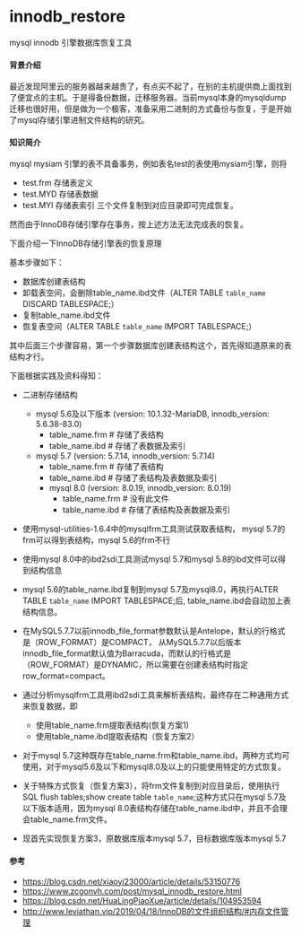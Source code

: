 # innodb_restore
mysql innodb 引擎数据库恢复工具

#### 背景介绍

最近发现阿里云的服务器越来越贵了，有点买不起了，在别的主机提供商上面找到了便宜点的主机。于是得备份数据，迁移服务器。当前mysql本身的mysqldump迁移也很好用，但是做为一个极客，准备采用二进制的方式备份与恢复，于是开始了mysql存储引擎进制文件结构的研究。

#### 知识简介

mysql mysiam 引擎的表不具备事务，例如表名test的表使用mysiam引擎，则将
* test.frm 存储表定义
* test.MYD 存储表数据
* test.MYI 存储表索引
三个文件复制到对应目录即可完成恢复。

然而由于InnoDB存储引擎存在事务，按上述方法无法完成表的恢复。

下面介绍一下InnoDB存储引擎表的恢复原理

基本步骤如下：
   * 数据库创建表结构
   * 卸载表空间，会删除table_name.ibd文件（ALTER TABLE `table_name` DISCARD TABLESPACE;）
   * 复制table_name.ibd文件
   * 恢复表空间（ALTER TABLE `table_name` IMPORT TABLESPACE;）

其中后面三个步骤容易，第一个步骤数据库创建表结构这个，首先得知道原来的表结构才行。

下面根据实践及资料得知：

* 二进制存储结构
    * mysql 5.6及以下版本 (version: 10.1.32-MariaDB, innodb_version: 5.6.38-83.0)
        * table_name.frm # 存储了表结构
        * table_name.ibd # 存储了表数据及索引
    * mysql 5.7 (version: 5.7.14, innodb_version: 5.7.14)
        * table_name.frm # 存储了表结构
        * table_name.ibd # 存储了表结构及表数据及索引
      * mysql 8.0 (version: 8.0.19, innodb_version: 8.0.19)
         * table_name.frm # 没有此文件
         * table_name.ibd # 存储了表结构及表数据及索引
         
* 使用mysql-utilities-1.6.4中的mysqlfrm工具测试获取表结构，
mysql 5.7的frm可以得到表结构，mysql 5.6的frm不行
* 使用mysql 8.0中的ibd2sdi工具测试mysql 5.7和mysql 5.8的ibd文件可以得到结构信息
* mysql 5.6的table_name.ibd复制到mysql 5.7及mysql8.0，再执行ALTER TABLE `table_name` IMPORT TABLESPACE;后, table_name.ibd会自动加上表结构信息。

* 在MySQL5.7.7以前innodb_file_format参数默认是Antelope，默认的行格式是（ROW_FORMAT）是COMPACT， 从MySQL5.7.7以后版本innodb_file_format默认值为Barracuda，而默认的行格式是（ROW_FORMAT）是DYNAMIC，所以需要在创建表结构时指定row_format=compact。

* 通过分析mysqlfrm工具用ibd2sdi工具来解析表结构，最终存在二种通用方式来恢复数据，即
    * 使用table_name.frm提取表结构(恢复方案1)
    * 使用table_name.ibd提取表结构（恢复方案2）
* 对于mysql 5.7这种既存在table_name.frm和table_name.ibd，两种方式均可使用，对于mysql5.6及以下和mysql8.0及以上的只能使用特定的方式恢复。
* 关于特殊方式恢复（恢复方案3），将frm文件复制到对应目录后，使用执行SQL flush tables;show create table `table_name`;这种方式只在mysql 5.7及以下版本适用，因为mysql 8.0表结构存储在table_name.ibd中，并且不会理会table_name.frm文件。
* 现首先实现恢复方案3，原数据库版本mysql 5.7，目标数据库版本mysql 5.7


#### 参考
* https://blog.csdn.net/xiaoyi23000/article/details/53150776
* https://www.zcgonvh.com/post/mysql_innodb_restore.html
* https://blog.csdn.net/HuaLingPiaoXue/article/details/104953594
* http://www.leviathan.vip/2019/04/18/InnoDB的文件组织结构/#内存文件管理